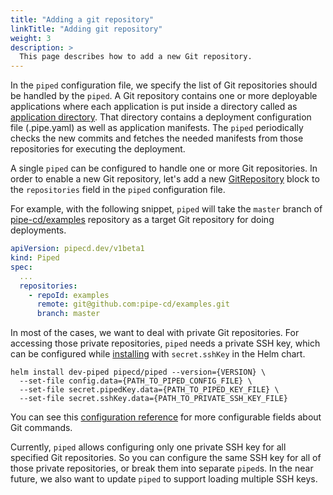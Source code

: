 ```yaml
---
title: "Adding a git repository"
linkTitle: "Adding git repository"
weight: 3
description: >
  This page describes how to add a new Git repository.
---
```


In the `piped` configuration file, we specify the list of Git repositories should be handled by the `piped`.
A Git repository contains one or more deployable applications where each application is put inside a directory called as [application directory](/docs/concepts/#application-configuration-directory).
That directory contains a deployment configuration file (.pipe.yaml) as well as application manifests.
The `piped` periodically checks the new commits and fetches the needed manifests from those repositories for executing the deployment.

A single `piped` can be configured to handle one or more Git repositories.
In order to enable a new Git repository, let's add a new [GitRepository](/docs/operator-manual/piped/configuration-reference/#gitrepository) block to the `repositories` field in the `piped` configuration file.

For example, with the following snippet, `piped` will take the `master` branch of [pipe-cd/examples](https://github.com/pipe-cd/examples) repository as a target Git repository for doing deployments.

``` yaml
apiVersion: pipecd.dev/v1beta1
kind: Piped
spec:
  ...
  repositories:
    - repoId: examples
      remote: git@github.com:pipe-cd/examples.git
      branch: master
```

In most of the cases, we want to deal with private Git repositories. For accessing those private repositories, `piped` needs a private SSH key, which can be configured while [installing](/docs/operator-manual/piped/installation/installing-on-kubernetes) with `secret.sshKey` in the Helm chart.

``` console
helm install dev-piped pipecd/piped --version={VERSION} \
  --set-file config.data={PATH_TO_PIPED_CONFIG_FILE} \
  --set-file secret.pipedKey.data={PATH_TO_PIPED_KEY_FILE} \
  --set-file secret.sshKey.data={PATH_TO_PRIVATE_SSH_KEY_FILE}
```

You can see this [configuration reference](/docs/operator-manual/piped/configuration-reference/#git) for more configurable fields about Git commands.

Currently, `piped` allows configuring only one private SSH key for all specified Git repositories. So you can configure the same SSH key for all of those private repositories, or break them into separate `piped`s. In the near future, we also want to update `piped` to support loading multiple SSH keys.
